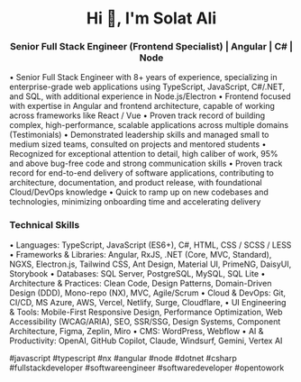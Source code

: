 <h1 align="center">Hi 👋, I'm Solat Ali</h1>
<h3 align="center">Senior Full Stack Engineer (Frontend Specialist) | Angular | C# | Node </h3>

•	Senior Full Stack Engineer with 8+ years of experience, specializing in enterprise-grade web applications using TypeScript, JavaScript, C#/.NET, and SQL, with additional experience in Node.js/Electron
•	Frontend focused with expertise in Angular and frontend architecture, capable of working across frameworks like React / Vue
•	Proven track record of building complex, high-performance, scalable applications across multiple domains (Testimonials)
•	Demonstrated leadership skills and managed small to medium sized teams, consulted on projects and mentored students
•	Recognized for exceptional attention to detail, high caliber of work, 95% and above bug-free code and strong communication skills
•	Proven track record for end-to-end delivery of software applications, contributing to architecture, documentation, and product release, with foundational Cloud/DevOps knowledge
•	Quick to ramp up on new codebases and technologies, minimizing onboarding time and accelerating delivery

<h3>Technical Skills </h3>

•	Languages: TypeScript, JavaScript (ES6+), C#, HTML, CSS / SCSS / LESS
•	Frameworks & Libraries: Angular, RxJS, .NET (Core, MVC, Standard), NGXS, Electron.js, Tailwind CSS, Ant Design, Material UI, PrimeNG, DaisyUI, Storybook
•	Databases: SQL Server, PostgreSQL, MySQL, SQL Lite 
•	Architecture & Practices: Clean Code, Design Patterns, Domain-Driven Design (DDD), Mono-repo (NX), MVC, Agile/Scrum
•	Cloud & DevOps: Git, CI/CD, MS Azure, AWS, Vercel, Netlify, Surge, Cloudflare, 
•	UI Engineering & Tools: Mobile-First Responsive Design, Performance Optimization, Web Accessibility (WCAG/ARIA), SEO, SSR/SSG, Design Systems, Component Architecture, Figma, Zeplin, Miro 
•	CMS: WordPress, Webflow
•	AI & Productivity: OpenAI, GitHub Copilot, Claude, Windsurf, Gemini, Vertex AI

#javascript #typescript #nx #angular #node #dotnet #csharp #fullstackdeveloper #softwareengineer #softwaredeveloper #opentowork
